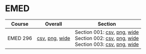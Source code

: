 # EMED

| Course | Overall | Section |
| ------ | ------- | ------- |
| EMED 296 | [csv](https://github.com/UCSD-Historical-Enrollment-Data/2025Spring/blob/main/overall/EMED%20296.csv), [png](https://raw.githubusercontent.com/UCSD-Historical-Enrollment-Data/2025Spring/main/plot_overall/EMED%20296.png), [wide](https://raw.githubusercontent.com/UCSD-Historical-Enrollment-Data/2025Spring/main/plot_overall_wide/EMED%20296.png) | Section 001: [csv](https://github.com/UCSD-Historical-Enrollment-Data/2025Spring/blob/main/section/EMED%20296_001.csv), [png](https://raw.githubusercontent.com/UCSD-Historical-Enrollment-Data/2025Spring/main/plot_section/EMED%20296_001.png), [wide](https://raw.githubusercontent.com/UCSD-Historical-Enrollment-Data/2025Spring/main/plot_section_wide/EMED%20296_001.png)<br>Section 002: [csv](https://github.com/UCSD-Historical-Enrollment-Data/2025Spring/blob/main/section/EMED%20296_002.csv), [png](https://raw.githubusercontent.com/UCSD-Historical-Enrollment-Data/2025Spring/main/plot_section/EMED%20296_002.png), [wide](https://raw.githubusercontent.com/UCSD-Historical-Enrollment-Data/2025Spring/main/plot_section_wide/EMED%20296_002.png)<br>Section 003: [csv](https://github.com/UCSD-Historical-Enrollment-Data/2025Spring/blob/main/section/EMED%20296_003.csv), [png](https://raw.githubusercontent.com/UCSD-Historical-Enrollment-Data/2025Spring/main/plot_section/EMED%20296_003.png), [wide](https://raw.githubusercontent.com/UCSD-Historical-Enrollment-Data/2025Spring/main/plot_section_wide/EMED%20296_003.png) |
